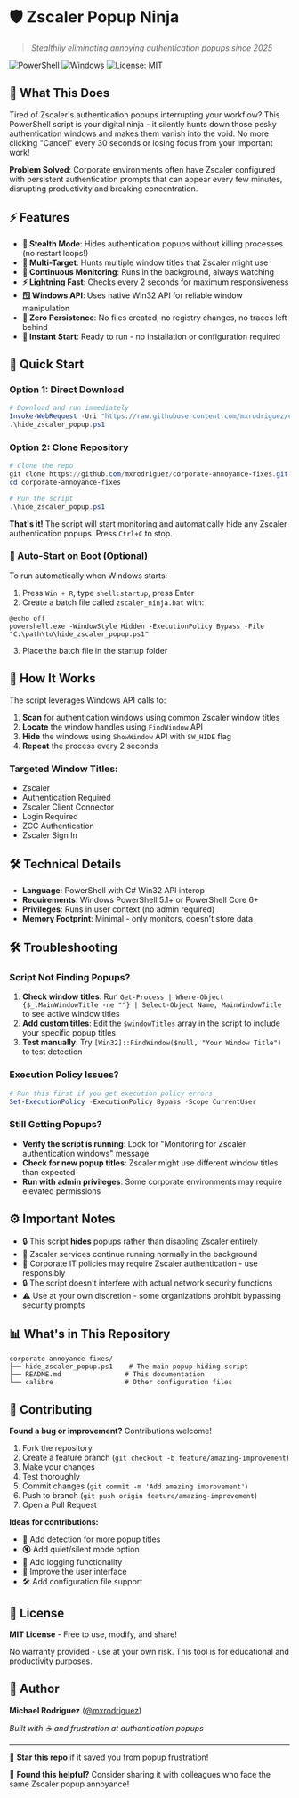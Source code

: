 # 🛡️ Zscaler Popup Ninja

> *Stealthily eliminating annoying authentication popups since 2025*

[![PowerShell](https://img.shields.io/badge/PowerShell-5391FE?style=flat&logo=powershell&logoColor=white)](https://docs.microsoft.com/en-us/powershell/)
[![Windows](https://img.shields.io/badge/Windows-0078D4?style=flat&logo=windows&logoColor=white)](https://www.microsoft.com/windows)
[![License: MIT](https://img.shields.io/badge/License-MIT-yellow.svg)](https://opensource.org/licenses/MIT)

## 🎯 What This Does

Tired of Zscaler's authentication popups interrupting your workflow? This PowerShell script is your digital ninja - it silently hunts down those pesky authentication windows and makes them vanish into the void. No more clicking "Cancel" every 30 seconds or losing focus from your important work!

**Problem Solved**: Corporate environments often have Zscaler configured with persistent authentication prompts that can appear every few minutes, disrupting productivity and breaking concentration.

## ⚡ Features

- **🥷 Stealth Mode**: Hides authentication popups without killing processes (no restart loops!)
- **🎯 Multi-Target**: Hunts multiple window titles that Zscaler might use
- **🔄 Continuous Monitoring**: Runs in the background, always watching
- **⚡ Lightning Fast**: Checks every 2 seconds for maximum responsiveness
- **🪟 Windows API**: Uses native Win32 API for reliable window manipulation
- **💾 Zero Persistence**: No files created, no registry changes, no traces left behind
- **🚀 Instant Start**: Ready to run - no installation or configuration required

## 🚀 Quick Start

### Option 1: Direct Download
```powershell
# Download and run immediately
Invoke-WebRequest -Uri "https://raw.githubusercontent.com/mxrodriguez/corporate-annoyance-fixes/master/hide_zscaler_popup.ps1" -OutFile "hide_zscaler_popup.ps1"
.\hide_zscaler_popup.ps1
```

### Option 2: Clone Repository
```powershell
# Clone the repo
git clone https://github.com/mxrodriguez/corporate-annoyance-fixes.git
cd corporate-annoyance-fixes

# Run the script
.\hide_zscaler_popup.ps1
```

**That's it!** The script will start monitoring and automatically hide any Zscaler authentication popups. Press `Ctrl+C` to stop.

### 🔧 Auto-Start on Boot (Optional)
To run automatically when Windows starts:

1. Press `Win + R`, type `shell:startup`, press Enter
2. Create a batch file called `zscaler_ninja.bat` with:
```batch
@echo off
powershell.exe -WindowStyle Hidden -ExecutionPolicy Bypass -File "C:\path\to\hide_zscaler_popup.ps1"
```
3. Place the batch file in the startup folder

## 🔧 How It Works

The script leverages Windows API calls to:

1. **Scan** for authentication windows using common Zscaler window titles
2. **Locate** the window handles using `FindWindow` API
3. **Hide** the windows using `ShowWindow` API with `SW_HIDE` flag
4. **Repeat** the process every 2 seconds

### Targeted Window Titles:
- Zscaler
- Authentication Required
- Zscaler Client Connector
- Login Required
- ZCC Authentication
- Zscaler Sign In

## 🛠️ Technical Details

- **Language**: PowerShell with C# Win32 API interop
- **Requirements**: Windows PowerShell 5.1+ or PowerShell Core 6+
- **Privileges**: Runs in user context (no admin required)
- **Memory Footprint**: Minimal - only monitors, doesn't store data

## 🛠️ Troubleshooting

### Script Not Finding Popups?
1. **Check window titles**: Run `Get-Process | Where-Object {$_.MainWindowTitle -ne ""} | Select-Object Name, MainWindowTitle` to see active window titles
2. **Add custom titles**: Edit the `$windowTitles` array in the script to include your specific popup titles
3. **Test manually**: Try `[Win32]::FindWindow($null, "Your Window Title")` to test detection

### Execution Policy Issues?
```powershell
# Run this first if you get execution policy errors
Set-ExecutionPolicy -ExecutionPolicy Bypass -Scope CurrentUser
```

### Still Getting Popups?
- **Verify the script is running**: Look for "Monitoring for Zscaler authentication windows" message
- **Check for new popup titles**: Zscaler might use different window titles than expected
- **Run with admin privileges**: Some corporate environments may require elevated permissions

## ⚙️ Important Notes

- 🔒 This script **hides** popups rather than disabling Zscaler entirely
- 🔄 Zscaler services continue running normally in the background
- 🏢 Corporate IT policies may require Zscaler authentication - use responsibly
- 🔒 The script doesn't interfere with actual network security functions
- ⚠️ Use at your own discretion - some organizations prohibit bypassing security prompts

## 📊 What's in This Repository

```
corporate-annoyance-fixes/
├── hide_zscaler_popup.ps1    # The main popup-hiding script
├── README.md                # This documentation
└── calibre                  # Other configuration files
```

## 🤝 Contributing

**Found a bug or improvement?** Contributions welcome!

1. Fork the repository
2. Create a feature branch (`git checkout -b feature/amazing-improvement`)
3. Make your changes
4. Test thoroughly
5. Commit changes (`git commit -m 'Add amazing improvement'`)
6. Push to branch (`git push origin feature/amazing-improvement`)
7. Open a Pull Request

**Ideas for contributions:**
- 🎯 Add detection for more popup titles
- 🔇 Add quiet/silent mode option
- 📅 Add logging functionality
- 🎨 Improve the user interface
- 🛠️ Add configuration file support

## 📝 License

**MIT License** - Free to use, modify, and share!

No warranty provided - use at your own risk. This tool is for educational and productivity purposes.

## 👤 Author

**Michael Rodriguez** ([@mxrodriguez](https://github.com/mxrodriguez))

*Built with ☕ and frustration at authentication popups*

---

🚀 **Star this repo** if it saved you from popup frustration!

📧 **Found this helpful?** Consider sharing it with colleagues who face the same Zscaler popup annoyance!
